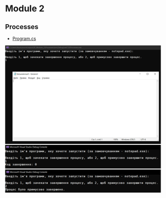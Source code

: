 # Module 2

<h2>Processes</h2>

- [Program.cs](Processes/Program.cs)

<img src="images/1.png">
<img src="images/2.png">
<img src="images/3.png">
